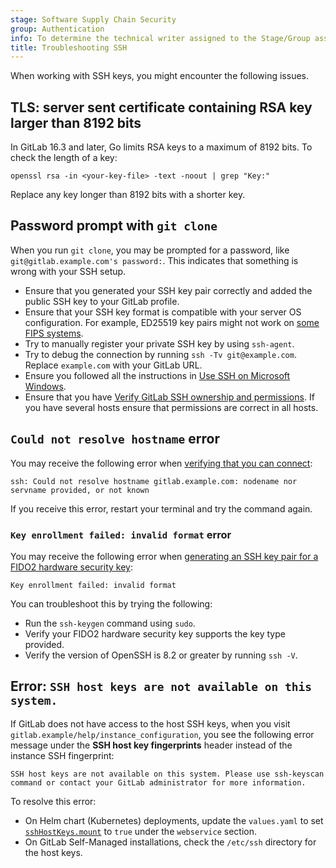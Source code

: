 ```yaml
---
stage: Software Supply Chain Security
group: Authentication
info: To determine the technical writer assigned to the Stage/Group associated with this page, see https://handbook.gitlab.com/handbook/product/ux/technical-writing/#assignments
title: Troubleshooting SSH
---
```


When working with SSH keys, you might encounter the following issues.

## TLS: server sent certificate containing RSA key larger than 8192 bits

In GitLab 16.3 and later, Go limits RSA keys to a maximum of 8192 bits.
To check the length of a key:

```shell
openssl rsa -in <your-key-file> -text -noout | grep "Key:"
```

Replace any key longer than 8192 bits with a shorter key.

## Password prompt with `git clone`

When you run `git clone`, you may be prompted for a password, like `git@gitlab.example.com's password:`.
This indicates that something is wrong with your SSH setup.

- Ensure that you generated your SSH key pair correctly and added the public SSH
  key to your GitLab profile.
- Ensure that your SSH key format is compatible with your server OS configuration. For example, ED25519 key pairs might not work on [some FIPS systems](https://gitlab.com/gitlab-org/gitlab/-/issues/367429).
- Try to manually register your private SSH key by using `ssh-agent`.
- Try to debug the connection by running `ssh -Tv git@example.com`.
  Replace `example.com` with your GitLab URL.
- Ensure you followed all the instructions in [Use SSH on Microsoft Windows](ssh.md#use-ssh-on-microsoft-windows).
- Ensure that you have [Verify GitLab SSH ownership and permissions](ssh.md#verify-gitlab-ssh-ownership-and-permissions). If you have several hosts ensure that permissions are correct in all hosts.

## `Could not resolve hostname` error

You may receive the following error when [verifying that you can connect](ssh.md#verify-that-you-can-connect):

```shell
ssh: Could not resolve hostname gitlab.example.com: nodename nor servname provided, or not known
```

If you receive this error, restart your terminal and try the command again.

### `Key enrollment failed: invalid format` error

You may receive the following error when [generating an SSH key pair for a FIDO2 hardware security key](ssh.md#generate-an-ssh-key-pair-for-a-fido2-hardware-security-key):

```shell
Key enrollment failed: invalid format
```

You can troubleshoot this by trying the following:

- Run the `ssh-keygen` command using `sudo`.
- Verify your FIDO2 hardware security key supports
  the key type provided.
- Verify the version of OpenSSH is 8.2 or greater by
  running `ssh -V`.

## Error: `SSH host keys are not available on this system.`

If GitLab does not have access to the host SSH keys, when you visit `gitlab.example/help/instance_configuration`, you see the following error message under the **SSH host key fingerprints** header instead of the instance SSH fingerprint:

```plaintext
SSH host keys are not available on this system. Please use ssh-keyscan command or contact your GitLab administrator for more information.
```

To resolve this error:

- On Helm chart (Kubernetes) deployments, update the `values.yaml` to set [`sshHostKeys.mount`](https://docs.gitlab.com/charts/charts/gitlab/webservice/) to `true` under the `webservice` section.
- On GitLab Self-Managed installations, check the `/etc/ssh` directory for the host keys.
